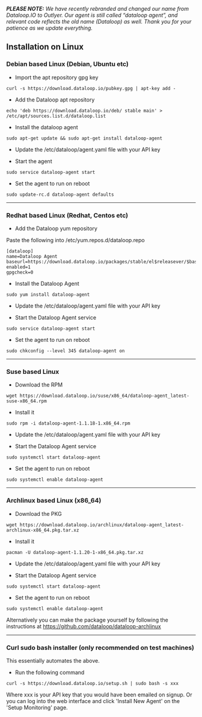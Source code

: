 _**PLEASE NOTE:** We have recently rebranded and changed our name from Dataloop.IO to Outlyer. Our agent is still called “dataloop agent”, and relevant code reflects the old name (Dataloop) as well. Thank you for your patience as we update everything._

## Installation on Linux

### Debian based Linux (Debian, Ubuntu etc)

* Import the apt repository gpg key
  
```
curl -s https://download.dataloop.io/pubkey.gpg | apt-key add -
```
  
* Add the Dataloop apt repository

```
echo 'deb https://download.dataloop.io/deb/ stable main' > /etc/apt/sources.list.d/dataloop.list
```

* Install the dataloop agent

```
sudo apt-get update && sudo apt-get install dataloop-agent
```

* Update the /etc/dataloop/agent.yaml file with your API key

* Start the agent

```
sudo service dataloop-agent start
```

* Set the agent to run on reboot

```
sudo update-rc.d dataloop-agent defaults
```

- - -
 

### Redhat based Linux (Redhat, Centos etc)

* Add the Dataloop yum repository

Paste the following into /etc/yum.repos.d/dataloop.repo

```
[dataloop]
name=Dataloop Agent
baseurl=https://download.dataloop.io/packages/stable/el$releasever/$basearch/
enabled=1
gpgcheck=0
```

* Install the Dataloop Agent

```
sudo yum install dataloop-agent
```

* Update the /etc/dataloop/agent.yaml file with your API key

* Start the Dataloop Agent service

```
sudo service dataloop-agent start
```

* Set the agent to run on reboot

```
sudo chkconfig --level 345 dataloop-agent on
```

- - -

### Suse based Linux

* Download the RPM

```
wget https://download.dataloop.io/suse/x86_64/dataloop-agent_latest-suse-x86_64.rpm
```

* Install it

```
sudo rpm -i dataloop-agent-1.1.18-1.x86_64.rpm
```

* Update the /etc/dataloop/agent.yaml file with your API key

* Start the Dataloop Agent service

```
sudo systemctl start dataloop-agent
```

* Set the agent to run on reboot

```
sudo systemctl enable dataloop-agent
```

- - - 

### Archlinux based Linux (x86_64)


* Download the PKG

```
wget https://download.dataloop.io/archlinux/dataloop-agent_latest-archlinux-x86_64.pkg.tar.xz
```

* Install it

```
pacman -U dataloop-agent-1.1.20-1-x86_64.pkg.tar.xz
```

* Update the /etc/dataloop/agent.yaml file with your API key

* Start the Dataloop Agent service

```
sudo systemctl start dataloop-agent
```

* Set the agent to run on reboot

```
sudo systemctl enable dataloop-agent
```

Alternatively you can make the package yourself by following the instructions at https://github.com/dataloop/dataloop-archlinux

 
- - - 

### Curl sudo bash installer (only recommended on test machines)

This essentially automates the above.

* Run the following command 

```
curl -s https://download.dataloop.io/setup.sh | sudo bash -s xxx
```

Where xxx is your API key that you would have been emailed on signup. Or you can log into the web interface and click 'Install New Agent' on the 'Setup Monitoring' page.
